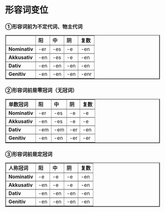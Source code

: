 # 形容词变位

### ①形容词前为不定代词、物主代词
<table border="2">
<tr>
  <td><b></b></td>
  <td><B>阳</B> </td>
  <td><B>中</B> </td>
  <td><B>阴</B> </td>
  <td><B>复数</B> </td>
</tr>
<tr>
  <td><B>Nominativ</B> </td>
  <td>-er</td>
  <td>-es</td>
    <td>-e </td>
      <td>-en </td>
</tr>
<tr>
  <td><B>Akkusativ</B> </td>
  <td>-en</td>
  <td>-es</td>
    <td>-e</td>
      <td>-en</td>
</tr>
<tr>
  <td><B>Dativ</B> </td>
  <td> -en </td>
  <td>-en</td>
    <td>-en</td>
      <td>-en </td>
</tr>
<tr>
  <td><B>Genitiv</B> </td>
  <td> -en </td>
  <td> -en</td>
    <td>-en </td>
      <td>-enr</td>
</tr>
</table>



### ②形容词前是零冠词（无冠词）
<table border="2">
<tr>
  <td><b>单数冠词</b></td>
  <td><B>阳</B> </td>
  <td><B>中</B> </td>
  <td><B>阴</B> </td>
  <td><B>复数</B> </td>
</tr>
<tr>
  <td><B>Nominativ</B> </td>
  <td>-er</td>
  <td>-es</td>
    <td>-e</td>
      <td> -e</td>
</tr>
<tr>
  <td><B>Akkusativ</B> </td>
  <td>-en</td>
  <td> -es</td>
    <td>-e</td>
      <td>-e </td>
</tr>
<tr>
  <td><B>Dativ</B> </td>
  <td> -em</td>
  <td>-em</td>
    <td>-er</td>
      <td>-en  </td>
</tr>
<tr>
  <td><B>Genitiv</B> </td>
  <td> -en  </td>
  <td>  -en</td>
    <td>  -er</td>
      <td> -er</td>
</tr>
</table>



### ③形容词前是定冠词
<table border="2">
<tr>
  <td><b>人称冠词</b></td>
  <td><B>阳</B> </td>
  <td><B>中</B> </td>
  <td><B>阴</B> </td>
  <td><B>复数</B> </td>
</tr>
<tr>
  <td><B>Nominativ</B> </td>
  <td>-e</td>
  <td>-e</td>
    <td>-e</td>
      <td>-en</td>
</tr>
<tr>
  <td><B>Akkusativ</B> </td>
  <td>-en</td>
  <td> -e</td>
    <td>-e</td>
      <td> -en</td>
</tr>
<tr>
  <td><B>Dativ</B> </td>
  <td> -en</td>
  <td> -en</td>
    <td>-en </td>
      <td> -en </td>
</tr>
<tr>
  <td><B>Genitiv</B> </td>
  <td> -en  </td>
  <td>  -en</td>
    <td>-en </td>
      <td>-en </td>
</tr>
</table>



